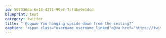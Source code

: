 ```yaml
---
id: 597336da-6e14-4271-99ef-7cf4be9e1dcd
blueprint: text
category: twitter
title: "'@cqwww You hanging upside down from the ceiling?"
caption: '<span class="username username_linked">@<a href="https://twitter.com/cqwww" title="Kris Constable">cqwww</a></span> You hanging upside down from the ceiling?'
---
```

